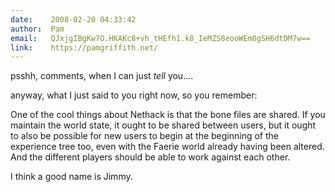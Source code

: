 ```yaml
---
date:    2008-02-20 04:33:42
author:  Pam
email:   QJxjgIBgKw7O.HKAKc8+vh_tHEfh1.k8_IeMZS8eooWEm0gSH6dtDM7w==
link:    https://pamgriffith.net/
---
```


psshh, comments, when I can just *tell* you....

anyway, what I just said to you right now, so you remember:

One of the cool things about Nethack is that the bone files are
shared.  If you maintain the world state, it ought to be shared
between users, but it ought to also be possible for new users to begin
at the beginning of the experience tree too, even with the Faerie
world already having been altered.  And the different players should
be able to work against each other.

I think a good name is Jimmy.
